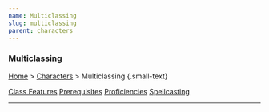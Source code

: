 ```yaml
---
name: Multiclassing
slug: multiclassing
parent: characters
---
```

### Multiclassing
[Home](dm-operations-center) > [Characters](character-menu) > Multiclassing {.small-text}

<div class="menu-container">
    <a href="multiclassing-class-features">Class Features</a>
    <a href="multiclassing-prerequisites">Prerequisites</a>
    <a href="multiclassing-proficiencies">Proficiencies</a>
    <a href="multiclassing-spellcasting">Spellcasting</a>
</div>
<hr/>